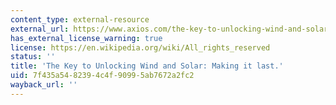 ```yaml
---
content_type: external-resource
external_url: https://www.axios.com/the-key-to-unlocking-wind-and-solar-making-it-last-74ce3a20-ab7e-4410-a883-011abac6eafc.html
has_external_license_warning: true
license: https://en.wikipedia.org/wiki/All_rights_reserved
status: ''
title: 'The Key to Unlocking Wind and Solar: Making it last.'
uid: 7f435a54-8239-4c4f-9099-5ab7672a2fc2
wayback_url: ''
---
```

